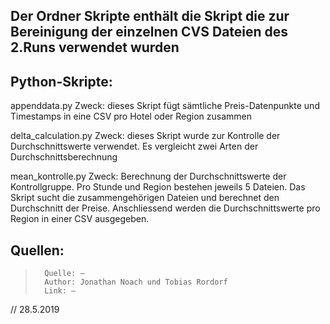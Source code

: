 ## Der Ordner Skripte enthält die Skript die zur Bereinigung der einzelnen CVS Dateien des 2.Runs verwendet wurden

## Python-Skripte:
appenddata.py
Zweck: dieses Skript fügt sämtliche Preis-Datenpunkte und Timestamps in eine CSV pro Hotel oder Region zusammen

delta_calculation.py
Zweck: dieses Skript wurde zur Kontrolle der Durchschnittswerte verwendet. Es vergleicht zwei Arten der Durchschnittsberechnung

mean_kontrolle.py
Zweck: Berechnung der Durchschnittswerte der Kontrollgruppe. Pro Stunde und Region bestehen jeweils 5 Dateien.
Das Skript sucht die zusammengehörigen Dateien und berechnet den Durchschnitt der Preise. Anschliessend werden die Durchschnittswerte
pro Region in einer CSV ausgegeben.


## Quellen:

>		Quelle: –
>		Author: Jonathan Noach und Tobias Rordorf
>		Link: –

// 28.5.2019
